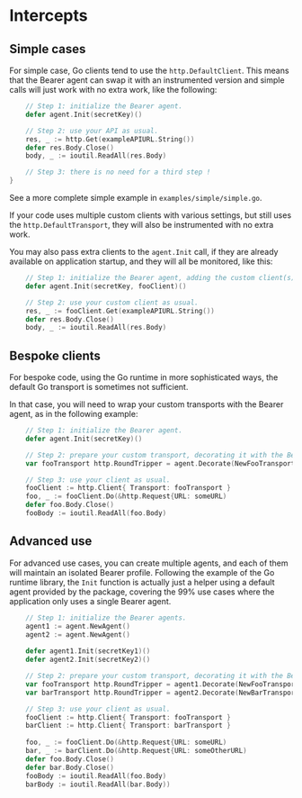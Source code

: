 # Intercepts
## Simple cases

For simple case, Go clients tend to use the `http.DefaultClient`. This means
that the Bearer agent can swap it with an instrumented version and simple calls
will just work with no extra work, like the following:

```go
	// Step 1: initialize the Bearer agent.
	defer agent.Init(secretKey)()

	// Step 2: use your API as usual.
	res, _ := http.Get(exampleAPIURL.String())
	defer res.Body.Close()
	body, _ := ioutil.ReadAll(res.Body)

	// Step 3: there is no need for a third step !
}
```

See a more complete simple example in `examples/simple/simple.go`.

If your code uses multiple custom clients with various settings, but still uses
the `http.DefaultTransport`, they will also be instrumented with no extra work.

You may also pass extra clients to the `agent.Init` call, if they are already
available on application startup, and they will all be monitored, like this:

```go
	// Step 1: initialize the Bearer agent, adding the custom client(s).
	defer agent.Init(secretKey, fooClient)()

	// Step 2: use your custom client as usual.
	res, _ := fooClient.Get(exampleAPIURL.String())
	defer res.Body.Close()
	body, _ := ioutil.ReadAll(res.Body)
```


## Bespoke clients

For bespoke code, using the Go runtime in more sophisticated ways, the default
Go transport is sometimes not sufficient.

In that case, you will need to wrap your custom transports with the Bearer agent,
as in the following example:

```go
	// Step 1: initialize the Bearer agent.
	defer agent.Init(secretKey)()

	// Step 2: prepare your custom transport, decorating it with the Bearer agent.
	var fooTransport http.RoundTripper = agent.Decorate(NewFooTransport())

	// Step 3: use your client as usual.
	fooClient := http.Client{ Transport: fooTransport }
	foo, _ := fooClient.Do(&http.Request{URL: someURL)
	defer foo.Body.Close()
	fooBody := ioutil.ReadAll(foo.Body)
``` 


## Advanced use

For advanced use cases, you can create multiple agents, and each of them will
maintain an isolated Bearer profile. Following the example of the Go runtime library,
the `Init` function is actually just a helper using a default agent provided by
the package, covering the 99% use cases where the application only uses a single
Bearer agent.

```go
	// Step 1: initialize the Bearer agents.
	agent1 := agent.NewAgent()
    agent2 := agent.NewAgent()
    
    defer agent1.Init(secretKey1)() 
    defer agent2.Init(secretKey2)()

	// Step 2: prepare your custom transport, decorating it with the Bearer agent.
	var fooTransport http.RoundTripper = agent1.Decorate(NewFooTransport())
	var barTransport http.RoundTripper = agent2.Decorate(NewBarTransport())

	// Step 3: use your client as usual.
	fooClient := http.Client{ Transport: fooTransport }
    barClient := http.Client{ Transport: barTransport }
        
	foo, _ := fooClient.Do(&http.Request{URL: someURL)
	bar, _ := barClient.Do(&http.Request{URL: someOtherURL)
	defer foo.Body.Close()
    defer bar.Body.Close()
	fooBody := ioutil.ReadAll(foo.Body)
    barBody := ioutil.ReadAll(bar.Body))
``` 
 
                                     

